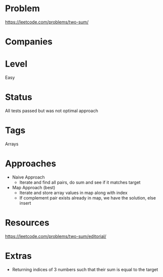 # Problem

https://leetcode.com/problems/two-sum/

# Companies

# Level

Easy

# Status

All tests passed but was not optimal approach

# Tags

Arrays

# Approaches

- Naive Approach
  - Iterate and find all pairs, do sum and see if it matches target
- Map Approach (best)
  - Iterate and store array values in map along with index
  - If complement pair exists already in map, we have the solution, else insert

# Resources

https://leetcode.com/problems/two-sum/editorial/

# Extras

- Returning indices of 3 numbers such that their sum is equal to the target
